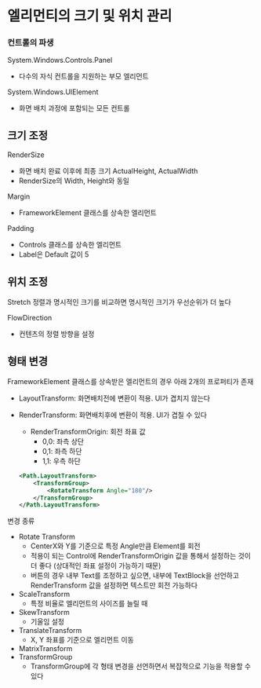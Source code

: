 
# 엘리먼티의 크기 및 위치 관리 

### 컨트롤의 파생
System.Windows.Controls.Panel
- 다수의 자식 컨트롤을 지원하는 부모 엘리먼트

System.Windows.UIElement
- 화면 배치 과정에 포함되는 모든 컨트롤

## 크기 조정
RenderSize
- 화면 배치 완료 이후에 최종 크기
ActualHeight, ActualWidth
- RenderSize의 Width, Height와 동일

Margin
- FrameworkElement 클래스를 상속한 엘리먼트

Padding
- Controls 클래스를 상속한 엘리먼트
- Label은 Default 값이 5

## 위치 조정
Stretch 정렬과 명시적인 크기를 비교하면 명시적인 크기가 우선순위가 더 높다

FlowDirection
- 컨텐츠의 정렬 방향을 설정

## 형태 변경
FrameworkElement 클래스를 상속받은 엘리먼트의 경우 아래 2개의 프로퍼티가 존재
- LayoutTransform: 화면배치전에 변환이 적용. UI가 겹치지 않는다
- RenderTransform: 화면배치후에 변환이 적용. UI가 겹칠 수 있다
   - RenderTransformOrigin: 회전 좌표 값
      - 0,0: 좌측 상단
      - 0,1: 좌측 하단
      - 1,1: 우측 하단

    ```xml
    <Path.LayoutTransform>
        <TransformGroup>
            <RotateTransform Angle="180"/>
        </TransformGroup>
    </Path.LayoutTransform>
    ```

변경 종류
- Rotate Transform
   - CenterX와 Y를 기준으로 특정 Angle만큼 Element를 회전
   - 적용이 되는 Control에 RenderTransformOrigin 값을 통해서 설정하는 것이 더 좋다 (상대적인 좌표 설정이 가능하기 때문)
   - 버튼의 경우 내부 Text를 조정하고 싶으면, 내부에 TextBlock을 선언하고 RenderTransform 값을 설정하면 텍스트만 회전 가능하다
- ScaleTransform
   - 특정 비율로 엘리먼트의 사이즈를 늘릴 때
- SkewTransform
   - 기울임 설정
- TranslateTransform
   - X, Y 좌표를 기준으로 엘리먼트 이동
- MatrixTransform
- TransformGroup
   - TransformGroup에 각 형태 변경을 선언하면서 복잡적으로 기능을 적용할 수 있다

